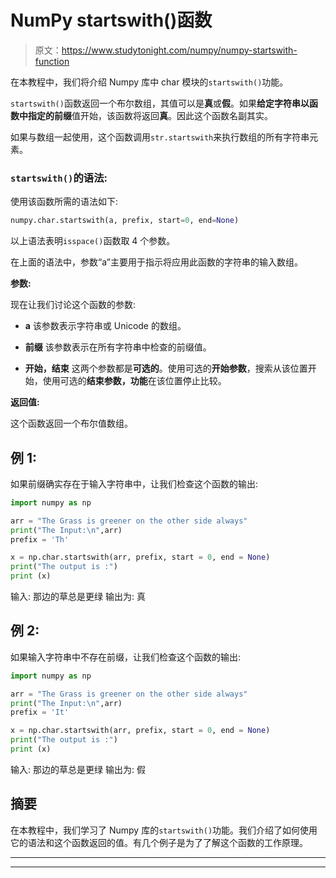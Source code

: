 # NumPy startswith()函数

> 原文：<https://www.studytonight.com/numpy/numpy-startswith-function>

在本教程中，我们将介绍 Numpy 库中 char 模块的`startswith()`功能。

`startswith()`函数返回一个布尔数组，其值可以是**真**或**假**。如果**给定字符串以函数中指定的前缀**值开始，该函数将返回**真**。因此这个函数名副其实。

如果与数组一起使用，这个函数调用`str.startswith`来执行数组的所有字符串元素。

### `startswith()`的语法:

使用该函数所需的语法如下:

```py
numpy.char.startswith(a, prefix, start=0, end=None)
```

以上语法表明`isspace()`函数取 4 个参数。

在上面的语法中，参数“a”主要用于指示将应用此函数的字符串的输入数组。

**参数:**

现在让我们讨论这个函数的参数:

*   **a**
    该参数表示字符串或 Unicode 的数组。

*   **前缀**
    该参数表示在所有字符串中检查的前缀值。

*   **开始，结束**
    这两个参数都是**可选的**。使用可选的**开始参数**，搜索从该位置开始，使用可选的**结束参数，功能**在该位置停止比较。

**返回值:**

这个函数返回一个布尔值数组。

## 例 1:

如果前缀确实存在于输入字符串中，让我们检查这个函数的输出:

```py
import numpy as np

arr = "The Grass is greener on the other side always"
print("The Input:\n",arr)
prefix = 'Th'

x = np.char.startswith(arr, prefix, start = 0, end = None)
print("The output is :")
print (x)
```

输入:
那边的草总是更绿
输出为:
真

## 例 2:

如果输入字符串中不存在前缀，让我们检查这个函数的输出:

```py
import numpy as np

arr = "The Grass is greener on the other side always"
print("The Input:\n",arr)
prefix = 'It'

x = np.char.startswith(arr, prefix, start = 0, end = None)
print("The output is :")
print (x)
```

输入:
那边的草总是更绿
输出为:
假

## 摘要

在本教程中，我们学习了 Numpy 库的`startswith()`功能。我们介绍了如何使用它的语法和这个函数返回的值。有几个例子是为了了解这个函数的工作原理。

* * *

* * *